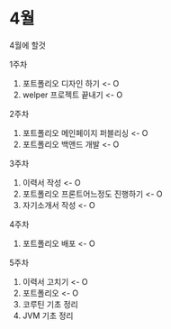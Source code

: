 # 4월

4월에 할것

1주차

1. 포트폴리오 디자인 하기 <- O
2. welper 프로젝트 끝내기 <- O

2주차		

1. 포트폴리오 메인페이지 퍼블리싱 <- O
2. 포트폴리오 백앤드 개발 <- O

3주차

1. 이력서 작성 <- O
2. 포트폴리오 프론트어느정도 진행하기 <- O
3. 자기소개서 작성 <- O

4주차

1. 포트폴리오 배포 <- O

5주차

1. 이력서 고치기 <- O
2. 포트폴리오 <- O
3. 코루틴 기초 정리
4. JVM 기초 정리

